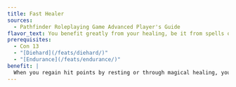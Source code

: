 ```yaml
---
title: Fast Healer
sources:
  - Pathfinder Roleplaying Game Advanced Player's Guide
flavor_text: You benefit greatly from your healing, be it from spells or natural healing.
prerequisites:
  - Con 13
  - "[Diehard](/feats/diehard/)"
  - "[Endurance](/feats/endurance/)"
benefit: |
  When you regain hit points by resting or through magical healing, you recover additional hit points equal to half your Constitution modifier (minimum +1).
---
```


